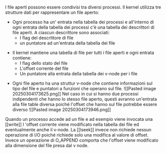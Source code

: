I file aperti possono essere condivisi tra diversi processi. Il kernel utilizza tre strutture dati per rappresentare un file aperto:
- Ogni processo ha un' entrata nella tabella dei processi e all'interno di ogni entrata della tabella dei processi c'è una tabella dei descrittori di file aperti. A ciascun descrittore sono associati:
   - I flag del descrittore di file
   - un puntatore ad un'entrata della tabella dei file
* Il kernel mantiene una tabella di file per tutti i file aperti e ogni entrata contiene:
    - I flag dello stato del file
    - L'offset corrente del file
    - Un puntatore alla entrata della tabella dei v-node per i file
- Ogni file aperto ha una struttur v-node che contiene informazioni sul tipo del file e puntatori a funzioni che operano sul file.
![[Pasted image 20250304173625.png]]
Nel caso in cui si hanno due processi indipendenti che hanno lo stesso file aperto, questi avranno un'entrata alla file table diversa poiché l'offset che hanno sul file potrebbe essere diverso
![[Pasted image 20250304173946.png]]

Quando un processo accede ad un file e ad esempio viene invocata una [[write]] l 'offset corrente viene modificato nella tabella dei file ed eventualmente anche il v-node. La [[lseek]] invece non richiede nessun operazione di I/O poiché richiede solo una modifica al valore di offset. Invece un operazione di O_APPEND comporta che l'offset viene modificato alla dimensione del file presa dal v node.